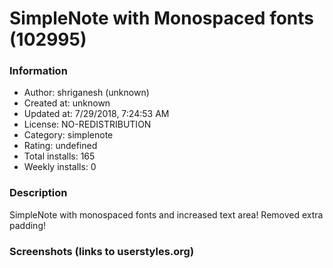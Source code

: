 # SimpleNote with Monospaced fonts (102995)

### Information
- Author: shriganesh (unknown)
- Created at: unknown
- Updated at: 7/29/2018, 7:24:53 AM
- License: NO-REDISTRIBUTION
- Category: simplenote
- Rating: undefined
- Total installs: 165
- Weekly installs: 0


### Description
SimpleNote with monospaced fonts and increased text area! Removed extra padding!


### Screenshots (links to userstyles.org)



